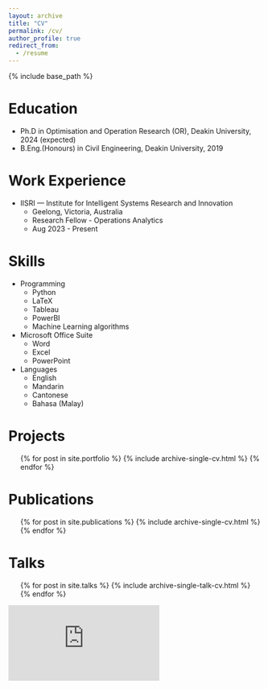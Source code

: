 ```yaml
---
layout: archive
title: "CV"
permalink: /cv/
author_profile: true
redirect_from:
  - /resume
---
```


{% include base_path %}

Education
======
* Ph.D in Optimisation and Operation Research (OR), Deakin University, 2024 (expected)
* B.Eng.(Honours) in Civil Engineering, Deakin University, 2019

Work Experience
======
* IISRI — Institute for Intelligent Systems Research and Innovation
  * Geelong, Victoria, Australia
  * Research Fellow - Operations Analytics
  * Aug 2023 - Present

Skills
======
* Programming
  * Python
  * LaTeX
  * Tableau
  * PowerBI
  * Machine Learning algorithms
* Microsoft Office Suite
  * Word
  * Excel
  * PowerPoint
* Languages
  * English
  * Mandarin
  * Cantonese
  * Bahasa (Malay)

Projects
======
  <ul>{% for post in site.portfolio %}
    {% include archive-single-cv.html %}
  {% endfor %}</ul>

Publications
======
  <ul>{% for post in site.publications %}
    {% include archive-single-cv.html %}
  {% endfor %}</ul>
  
Talks
======
  <ul>{% for post in site.talks %}
    {% include archive-single-talk-cv.html %}
  {% endfor %}</ul>


<embed src="https://kelza23.github.io/files/resume_cv.pdf" type="application/pdf">